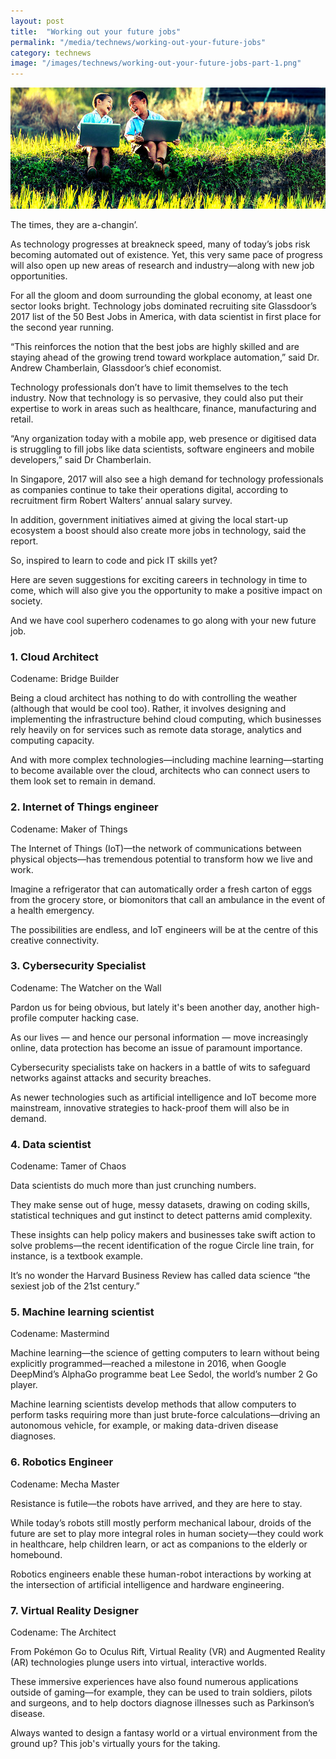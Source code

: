 ```yaml
---
layout: post
title:  "Working out your future jobs"
permalink: "/media/technews/working-out-your-future-jobs"
category: technews
image: "/images/technews/working-out-your-future-jobs-part-1.png"
---
```


![working out your future jobs](/images/technews/working-out-your-future-jobs-part-1.png)

The times, they are a-changin’.

As technology progresses at breakneck speed, many of today’s jobs risk becoming automated out of existence. Yet, this very same pace of progress will also open up new areas of research and industry—along with new job opportunities.

For all the gloom and doom surrounding the global economy, at least one sector looks bright. Technology jobs dominated recruiting site Glassdoor’s 2017 list of the 50 Best Jobs in America, with data scientist in first place for the second year running.

“This reinforces the notion that the best jobs are highly skilled and are staying ahead of the growing trend toward workplace automation,” said Dr. Andrew Chamberlain, Glassdoor’s chief economist.

Technology professionals don’t have to limit themselves to the tech industry. Now that technology is so pervasive, they could also put their expertise to work in areas such as healthcare, finance, manufacturing and retail.

“Any organization today with a mobile app, web presence or digitised data is struggling to fill jobs like data scientists, software engineers and mobile developers,” said Dr Chamberlain.

In Singapore, 2017 will also see a high demand for technology professionals as companies continue to take their operations digital, according to recruitment firm Robert Walters’ annual salary survey.

In addition, government initiatives aimed at giving the local start-up ecosystem a boost should also create more jobs in technology, said the report.

So, inspired to learn to code and pick IT skills yet?

Here are seven suggestions for exciting careers in technology in time to come, which will also give you the opportunity to make a positive impact on society.

And we have cool superhero codenames to go along with your new future job.

### **1. Cloud Architect**
Codename: Bridge Builder

Being a cloud architect has nothing to do with controlling the weather (although that would be cool too). Rather, it involves designing and implementing the infrastructure behind cloud computing, which businesses rely heavily on for services such as remote data storage, analytics and computing capacity.

And with more complex technologies—including machine learning—starting to become available over the cloud, architects who can connect users to them look set to remain in demand.  

### **2. Internet of Things engineer**
Codename: Maker of Things

The Internet of Things (IoT)—the network of communications between physical objects—has tremendous potential to transform how we live and work.

Imagine a refrigerator that can automatically order a fresh carton of eggs from the grocery store, or biomonitors that call an ambulance in the event of a health emergency.

The possibilities are endless, and IoT engineers will be at the centre of this creative connectivity.

### **3. Cybersecurity Specialist**
Codename: The Watcher on the Wall

Pardon us for being obvious, but lately it's been another day, another high-profile computer hacking case.

As our lives — and hence our personal information — move increasingly online, data protection has become an issue of paramount importance.

Cybersecurity specialists take on hackers in a battle of wits to safeguard networks against attacks and security breaches.

As newer technologies such as artificial intelligence and IoT become more mainstream, innovative strategies to hack-proof them will also be in demand.

### **4. Data scientist**
Codename: Tamer of Chaos

Data scientists do much more than just crunching numbers.

They make sense out of huge, messy datasets, drawing on coding skills, statistical techniques and gut instinct to detect patterns amid complexity.

These insights can help policy makers and businesses take swift action to solve problems—the recent identification of the rogue Circle line train, for instance, is a textbook example.

It’s no wonder the Harvard Business Review has called data science “the sexiest job of the 21st century.”  

### **5. Machine learning scientist**
Codename: Mastermind

Machine learning—the science of getting computers to learn without being explicitly programmed—reached a milestone in 2016, when Google DeepMind’s AlphaGo programme beat Lee Sedol, the world’s number 2 Go player.

Machine learning scientists develop methods that allow computers to perform tasks requiring more than just brute-force calculations—driving an autonomous vehicle, for example, or making data-driven disease diagnoses.

### **6. Robotics Engineer**
Codename: Mecha Master

Resistance is futile—the robots have arrived, and they are here to stay.

While today’s robots still mostly perform mechanical labour, droids of the future are set to play more integral roles in human society—they could work in healthcare, help children learn, or act as companions to the elderly or homebound.

Robotics engineers enable these human-robot interactions by working at the intersection of artificial intelligence and hardware engineering.

### **7. Virtual Reality Designer**
Codename: The Architect

From Pokémon Go to Oculus Rift, Virtual Reality (VR) and Augmented Reality (AR) technologies plunge users into virtual, interactive worlds.

These immersive experiences have also found numerous applications outside of gaming—for example, they can be used to train soldiers, pilots and surgeons, and to help doctors diagnose illnesses such as Parkinson’s disease.

Always wanted to design a fantasy world or a virtual environment from the ground up? This job's virtually yours for the taking.  
